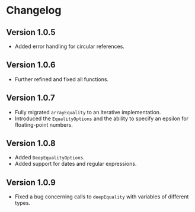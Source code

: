 # Changelog

## Version 1.0.5

- Added error handling for circular references.

## Version 1.0.6

- Further refined and fixed all functions.

## Version 1.0.7

- Fully migrated `arrayEquality` to an iterative implementation.
- Introduced the `EqualityOptions` and the ability to specify an epsilon for floating-point numbers.

## Version 1.0.8

- Added `DeepEqualityOptions`.
- Added support for dates and regular expressions.

## Version 1.0.9

- Fixed a bug concerning calls to `deepEquality` with variables of different types.
